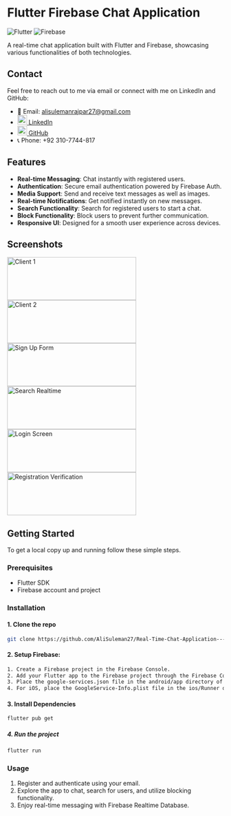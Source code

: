 # Flutter Firebase Chat Application

![Flutter](https://img.shields.io/badge/Flutter-2.5.0-blue?logo=flutter)
![Firebase](https://img.shields.io/badge/Firebase-9.0.0-orange?logo=firebase)

A real-time chat application built with Flutter and Firebase, showcasing various functionalities of both technologies.

## Contact
Feel free to reach out to me via email or connect with me on LinkedIn and GitHub:
- 📧 Email: [alisulemanrajpar27@gmail.com](mailto:alisulemanrajpar27@gmail.com)
- [<img src="https://img.icons8.com/color/48/000000/linkedin.png" width="22px"/> LinkedIn](https://www.linkedin.com/in/ali-suleman-a511942aa)
- [<img src="https://img.icons8.com/color/48/000000/github--v1.png" width="22px"/> GitHub](https://github.com/AliSuleman27)
- 📞 Phone: +92 310-7744-817


## Features

- **Real-time Messaging**: Chat instantly with registered users.
- **Authentication**: Secure email authentication powered by Firebase Auth.
- **Media Support**: Send and receive text messages as well as images.
- **Real-time Notifications**: Get notified instantly on new messages.
- **Search Functionality**: Search for registered users to start a chat.
- **Block Functionality**: Block users to prevent further communication.
- **Responsive UI**: Designed for a smooth user experience across devices.

## Screenshots
<img src="https://github.com/user-attachments/assets/6d05e236-754a-47b0-93d2-4ae9eae2a8a0" alt="Client 1" width="300" height="100"/>
<img src="https://github.com/user-attachments/assets/301c37c0-fe41-4387-971a-c088d01571f7" alt="Client 2" width="300" height="100"/>
<img src="https://github.com/user-attachments/assets/ed19e1ae-4ed8-4d17-8f35-a54b6be7a3ca" alt="Sign Up Form" width="300" height="100"/>
<img src="https://github.com/user-attachments/assets/763c3f2c-dcbc-41d4-82db-e5fe4f58510c" alt="Search Realtime" width="300" height="100"/>
<img src="https://github.com/user-attachments/assets/31f7b167-a366-4d03-8296-a9c493bf6d9d" alt="Login Screen" width="300" height="100"/>
<img src="https://github.com/user-attachments/assets/84466dff-fd3e-48b0-abc0-6f09d1a22d30" alt="Registration Verification" width="300" height="100"/>

## Getting Started

To get a local copy up and running follow these simple steps.

### Prerequisites

- Flutter SDK
- Firebase account and project

### Installation

#### 1. Clone the repo
   ```sh
   git clone https://github.com/AliSuleman27/Real-Time-Chat-Application---Flutter-x-Firebase.git
   ```
#### 2. Setup Firebase:
   ```sh
   1. Create a Firebase project in the Firebase Console.
   2. Add your Flutter app to the Firebase project through the Firebase Console, follow the setup steps and download the google-services.json file.
   3. Place the google-services.json file in the android/app directory of your Flutter app.
   4. For iOS, place the GoogleService-Info.plist file in the ios/Runner directory.
   ```

#### 3. Install Dependencies
   ```sh
   flutter pub get
   ```
##### 4. Run the project
   ```sh
   flutter run
   ```

### Usage
1. Register and authenticate using your email.
2. Explore the app to chat, search for users, and utilize blocking functionality.
3. Enjoy real-time messaging with Firebase Realtime Database.


   

